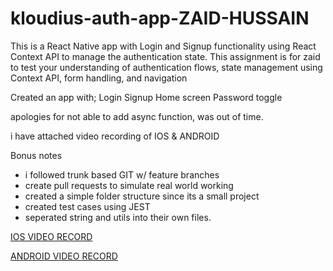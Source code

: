 # kloudius-auth-app-ZAID-HUSSAIN

This is a React Native app with Login and Signup functionality using React Context API to
manage the authentication state. This assignment is for zaid to test your understanding of authentication
flows, state management using Context API, form handling, and navigation

Created an app with;
Login
Signup
Home screen
Password toggle

apologies for not able to add async function, was out of time.

i have attached video recording of IOS & ANDROID

Bonus notes
- i followed trunk based GIT w/ feature branches
- create pull requests to simulate real world working
- created a simple folder structure since its a small project
- created test cases using JEST
- seperated string and utils into their own files.

[IOS VIDEO RECORD](https://drive.google.com/file/d/1Fr-b9hvEoTAiG400gwvrIeTWYhoq2HaL/view?usp=sharing)

[ANDROID VIDEO RECORD](https://drive.google.com/file/d/1hwLln9idr0wPYh-v1ARU4dFFzyG0z6Lj/view?usp=sharing)
